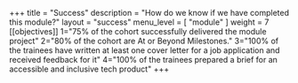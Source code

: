 +++
title = "Success"
description = "How do we know if we have completed this module?"
layout = "success"
menu_level = [ "module" ]
weight = 7
[[objectives]]
1="75% of the cohort successfully delivered the module project"
2="80% of the cohort are At or Beyond Milestones."
3="100% of the trainees have written at least one cover letter for a job application and received feedback for it"
4="100% of the trainees prepared a brief for an accessible and inclusive tech product"
+++
